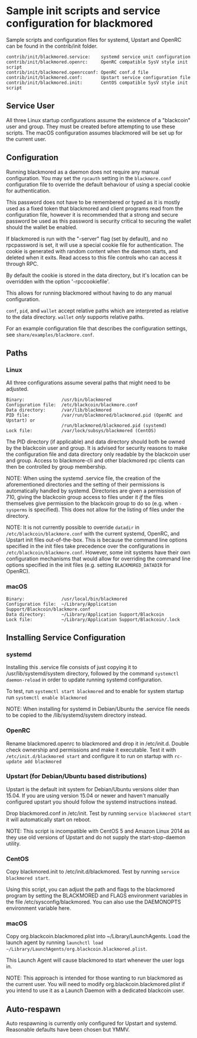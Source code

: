 Sample init scripts and service configuration for blackmored
==========================================================

Sample scripts and configuration files for systemd, Upstart and OpenRC
can be found in the contrib/init folder.

    contrib/init/blackmored.service:    systemd service unit configuration
    contrib/init/blackmored.openrc:     OpenRC compatible SysV style init script
    contrib/init/blackmored.openrcconf: OpenRC conf.d file
    contrib/init/blackmored.conf:       Upstart service configuration file
    contrib/init/blackmored.init:       CentOS compatible SysV style init script

Service User
---------------------------------

All three Linux startup configurations assume the existence of a "blackcoin" user
and group.  They must be created before attempting to use these scripts.
The macOS configuration assumes blackmored will be set up for the current user.

Configuration
---------------------------------

Running blackmored as a daemon does not require any manual configuration. You may
set the `rpcauth` setting in the `blackmore.conf` configuration file to override
the default behaviour of using a special cookie for authentication.

This password does not have to be remembered or typed as it is mostly used
as a fixed token that blackmored and client programs read from the configuration
file, however it is recommended that a strong and secure password be used
as this password is security critical to securing the wallet should the
wallet be enabled.

If blackmored is run with the "-server" flag (set by default), and no rpcpassword is set,
it will use a special cookie file for authentication. The cookie is generated with random
content when the daemon starts, and deleted when it exits. Read access to this file
controls who can access it through RPC.

By default the cookie is stored in the data directory, but it's location can be overridden
with the option '-rpccookiefile'.

This allows for running blackmored without having to do any manual configuration.

`conf`, `pid`, and `wallet` accept relative paths which are interpreted as
relative to the data directory. `wallet` *only* supports relative paths.

For an example configuration file that describes the configuration settings,
see `share/examples/blackmore.conf`.

Paths
---------------------------------

### Linux

All three configurations assume several paths that might need to be adjusted.

    Binary:              /usr/bin/blackmored
    Configuration file:  /etc/blackcoin/blackmore.conf
    Data directory:      /var/lib/blackmored
    PID file:            /var/run/blackmored/blackmored.pid (OpenRC and Upstart) or
                         /run/blackmored/blackmored.pid (systemd)
    Lock file:           /var/lock/subsys/blackmored (CentOS)

The PID directory (if applicable) and data directory should both be owned by the
blackcoin user and group. It is advised for security reasons to make the
configuration file and data directory only readable by the blackcoin user and
group. Access to blackmore-cli and other blackmored rpc clients can then be
controlled by group membership.

NOTE: When using the systemd .service file, the creation of the aforementioned
directories and the setting of their permissions is automatically handled by
systemd. Directories are given a permission of 710, giving the blackcoin group
access to files under it _if_ the files themselves give permission to the
blackcoin group to do so (e.g. when `-sysperms` is specified). This does not allow
for the listing of files under the directory.

NOTE: It is not currently possible to override `datadir` in
`/etc/blackcoin/blackmore.conf` with the current systemd, OpenRC, and Upstart init
files out-of-the-box. This is because the command line options specified in the
init files take precedence over the configurations in
`/etc/blackcoin/blackmore.conf`. However, some init systems have their own
configuration mechanisms that would allow for overriding the command line
options specified in the init files (e.g. setting `BLACKMORED_DATADIR` for
OpenRC).

### macOS

    Binary:              /usr/local/bin/blackmored
    Configuration file:  ~/Library/Application Support/Blackcoin/blackmore.conf
    Data directory:      ~/Library/Application Support/Blackcoin
    Lock file:           ~/Library/Application Support/Blackcoin/.lock

Installing Service Configuration
-----------------------------------

### systemd

Installing this .service file consists of just copying it to
/usr/lib/systemd/system directory, followed by the command
`systemctl daemon-reload` in order to update running systemd configuration.

To test, run `systemctl start blackmored` and to enable for system startup run
`systemctl enable blackmored`

NOTE: When installing for systemd in Debian/Ubuntu the .service file needs to be copied to the /lib/systemd/system directory instead.

### OpenRC

Rename blackmored.openrc to blackmored and drop it in /etc/init.d.  Double
check ownership and permissions and make it executable.  Test it with
`/etc/init.d/blackmored start` and configure it to run on startup with
`rc-update add blackmored`

### Upstart (for Debian/Ubuntu based distributions)

Upstart is the default init system for Debian/Ubuntu versions older than 15.04. If you are using version 15.04 or newer and haven't manually configured upstart you should follow the systemd instructions instead.

Drop blackmored.conf in /etc/init.  Test by running `service blackmored start`
it will automatically start on reboot.

NOTE: This script is incompatible with CentOS 5 and Amazon Linux 2014 as they
use old versions of Upstart and do not supply the start-stop-daemon utility.

### CentOS

Copy blackmored.init to /etc/init.d/blackmored. Test by running `service blackmored start`.

Using this script, you can adjust the path and flags to the blackmored program by
setting the BLACKMORED and FLAGS environment variables in the file
/etc/sysconfig/blackmored. You can also use the DAEMONOPTS environment variable here.

### macOS

Copy org.blackcoin.blackmored.plist into ~/Library/LaunchAgents. Load the launch agent by
running `launchctl load ~/Library/LaunchAgents/org.blackcoin.blackmored.plist`.

This Launch Agent will cause blackmored to start whenever the user logs in.

NOTE: This approach is intended for those wanting to run blackmored as the current user.
You will need to modify org.blackcoin.blackmored.plist if you intend to use it as a
Launch Daemon with a dedicated blackcoin user.

Auto-respawn
-----------------------------------

Auto respawning is currently only configured for Upstart and systemd.
Reasonable defaults have been chosen but YMMV.
